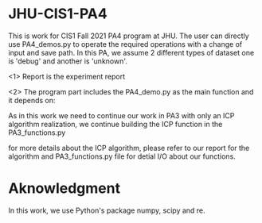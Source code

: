 # JHU-CIS1-PA4
This is work for CIS1 Fall 2021 PA4 program at JHU.
The user can directly use PA4_demos.py to operate the required operations with a change of input and save path.
In this PA, we assume 2 different types of dataset one is 'debug' and another is 'unknown'.

<1> Report is the experiment report

<2> The program part includes the PA4_demo.py as the main function and it depends on:

  As in this work we need to continue our work in PA3 with only an ICP algorithm realization, we continue building the ICP function in 
  the PA3_functions.py
  
  for more details about the ICP algorithm, please refer to our report for the algorithm and PA3_functions.py file for detial I/O about our functions.
  
# Aknowledgment

In this work, we use Python's package numpy, scipy and re.
